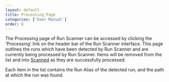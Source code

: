 ```yaml
---
layout: default
title: Processing Page
categories: ['User Manual']
order: 6
---
```

<!-- TODO: image -->
The Processing page of Run Scanner can be accessed by clicking the 
'Processing' link on the header bar of the Run Scanner interface. This page 
outlines the runs which have been detected by Run Scanner and are currently 
being processed by Run Scanner. Items will be removed from the list and into 
<a href="scanned.html">Scanned</a> as they are successfully processed.

Each item in the list contains the Run Alias of the detected run, and the 
path at which the run was found.
